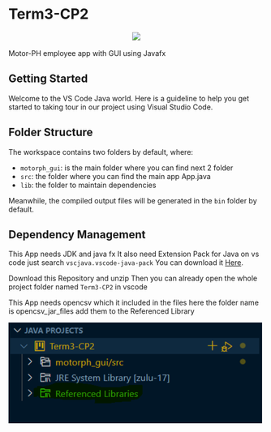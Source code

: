 # Term3-CP2

<div id="header" align="center">
  <img src="https://media.giphy.com/media/M9gbBd9nbDrOTu1Mqx/giphy.gif" width="100"/>
</div>

Motor-PH employee app with GUI using Javafx

## Getting Started

Welcome to the VS Code Java world. Here is a guideline to help you get started to taking tour in our project using Visual Studio Code.

## Folder Structure

The workspace contains two folders by default, where:

- `motorph_gui`: is the main folder where you can find next 2 folder
- `src`: the folder where you can find the main app App.java
- `lib`: the folder to maintain dependencies

Meanwhile, the compiled output files will be generated in the `bin` folder by default.


## Dependency Management
This App needs JDK and java fx
It also need Extension Pack for Java on vs code just search `vscjava.vscode-java-pack`
You can download it [Here](https://drive.google.com/file/d/1hmO0h21K1613X3hN5WwYp5xqPRIGhqth/view?usp=sharing).

Download this Repository and unzip
Then you can already open the whole project folder named `Term3-CP2` in vscode 


 
This App needs opencsv which it included in the files here the folder name is opencsv_jar_files add them to the Referenced Library 

 <img src="ref.png" width="500"/>





